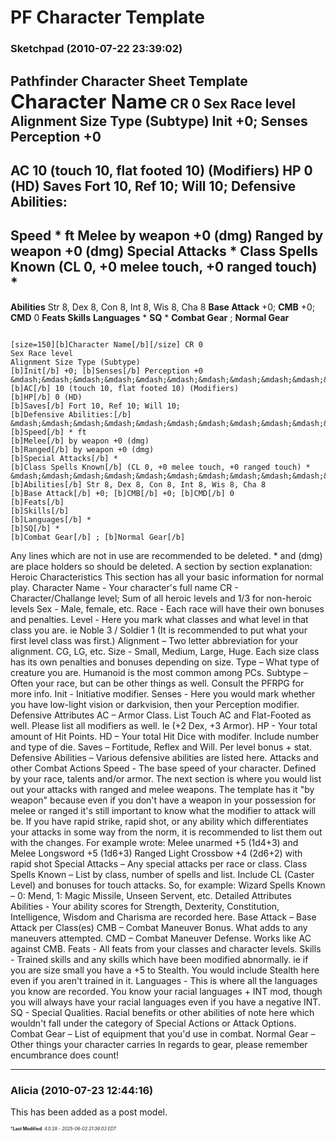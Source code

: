 # PF Character Template

### **Sketchpad** (2010-07-22 23:39:02)

Pathfinder Character Sheet Template
<span style="font-size: 1.50em;">**Character Name**</span> CR 0
Sex Race level
Alignment Size Type (Subtype)
**Init** +0; **Senses** Perception +0
--------------------------------------------------------------
**AC** 10 (touch 10, flat footed 10) (Modifiers)
**HP** 0 (HD)
**Saves** Fort 10, Ref 10; Will 10;
**Defensive Abilities:**
--------------------------------------------------------------
**Speed** * ft
**Melee** by weapon +0 (dmg)
**Ranged** by weapon +0 (dmg)
**Special Attacks** *
**Class Spells Known** (CL 0, +0 melee touch, +0 ranged touch) *
--------------------------------------------------------------
**Abilities** Str 8, Dex 8, Con 8, Int 8, Wis 8, Cha 8
**Base Attack** +0; **CMB** +0; **CMD** 0
**Feats**
**Skills**
**Languages** *
**SQ** *
**Combat Gear** ; **Normal Gear**

```

[size=150][b]Character Name[/b][/size] CR 0 
Sex Race level
Alignment Size Type (Subtype)
[b]Init[/b] +0; [b]Senses[/b] Perception +0
&mdash;&mdash;&mdash;&mdash;&mdash;&mdash;&mdash;&mdash;&mdash;&mdash;&mdash;&mdash;&mdash;&mdash;&mdash;&mdash;&mdash;&mdash;&mdash;&mdash;&ndash;
[b]AC[/b] 10 (touch 10, flat footed 10) (Modifiers) 
[b]HP[/b] 0 (HD)
[b]Saves[/b] Fort 10, Ref 10; Will 10;
[b]Defensive Abilities:[/b]
&mdash;&mdash;&mdash;&mdash;&mdash;&mdash;&mdash;&mdash;&mdash;&mdash;&mdash;&mdash;&mdash;&mdash;&mdash;&mdash;&mdash;&mdash;&mdash;&mdash;&ndash;
[b]Speed[/b] * ft
[b]Melee[/b] by weapon +0 (dmg)
[b]Ranged[/b] by weapon +0 (dmg)
[b]Special Attacks[/b] *
[b]Class Spells Known[/b] (CL 0, +0 melee touch, +0 ranged touch) *
&mdash;&mdash;&mdash;&mdash;&mdash;&mdash;&mdash;&mdash;&mdash;&mdash;&mdash;&mdash;&mdash;&mdash;&mdash;&mdash;&mdash;&mdash;&mdash;&mdash;&ndash;
[b]Abilities[/b] Str 8, Dex 8, Con 8, Int 8, Wis 8, Cha 8
[b]Base Attack[/b] +0; [b]CMB[/b] +0; [b]CMD[/b] 0
[b]Feats[/b]
[b]Skills[/b]
[b]Languages[/b] *
[b]SQ[/b] *
[b]Combat Gear[/b] ; [b]Normal Gear[/b]

```

Any lines which are not in use are recommended to be deleted. * and (dmg) are place holders so should be deleted.
A section by section explanation:
Heroic Characteristics
This section has all your basic information for normal play.
Character Name - Your character's full name
CR - Character/Challange level; Sum of all heroic levels and 1/3 for non-heroic levels
Sex - Male, female, etc.
Race - Each race will have their own bonuses and penalties.
Level - Here you mark what classes and what level in that class you are. ie Noble 3 / Soldier 1 (It is recommended to put what your first level class was first.)
Alignment – Two letter abbreviation for your alignment. CG, LG, etc.
Size - Small, Medium, Large, Huge. Each size class has its own penalties and bonuses depending on size.
Type – What type of creature you are. Humanoid is the most common among PCs.
Subtype – Often your race, but can be other things as well. Consult the PFRPG for more info.
Init - Initiative modifier.
Senses - Here you would mark whether you have low-light vision or darkvision, then your Perception modifier.
Defensive Attributes
AC – Armor Class. List Touch AC and Flat-Footed as well. Please list all modifiers as well. Ie (+2 Dex, +3 Armor).
HP - Your total amount of Hit Points.
HD – Your total Hit Dice with modifer. Include number and type of die.
Saves – Fortitude, Reflex and Will. Per level bonus + stat.
Defensive Abilities – Various defensive abilities are listed here.
Attacks and other Combat Actions
Speed - The base speed of your character. Defined by your race, talents and/or armor.
The next section is where you would list out your attacks with ranged and melee weapons. The template has it "by weapon" because even if you don't have a weapon in your possession for melee or ranged it's still important to know what the modifier to attack will be.
If you have rapid strike, rapid shot, or any ability which differentiates your attacks in some way from the norm, it is recommended to list them out with the changes.
For example wrote:
Melee unarmed +5 (1d4+3) and
Melee Longsword +5 (1d6+3)
Ranged Light Crossbow +4 (2d6+2) with rapid shot
Special Attacks – Any special attacks per race or class.
Class Spells Known – List by class, number of spells and list. Include CL (Caster Level) and bonuses for touch attacks. So, for example: Wizard Spells Known – 0: Mend, 1: Magic Missile, Unseen Servent, etc.
Detailed Attributes
Abilities - Your ability scores for Strength, Dexterity, Constitution, Intelligence, Wisdom and Charisma are recorded here.
Base Attack – Base Attack per Class(es)
CMB – Combat Maneuver Bonus. What adds to any maneuvers attempted.
CMD – Combat Maneuver Defense. Works like AC against CMB.
Feats - All feats from your classes and character levels.
Skills - Trained skills and any skills which have been modified abnormally. ie if you are size small you have a +5 to Stealth. You would include Stealth here even if you aren't trained in it.
Languages - This is where all the languages you know are recorded. You know your racial languages + INT mod, though you will always have your racial languages even if you have a negative INT.
SQ - Special Qualities. Racial benefits or other abilities of note here which wouldn't fall under the category of Special Actions or Attack Options.
Combat Gear – List of equipment that you'd use in combat.
Normal Gear – Other things your character carries
In regards to gear, please remember encumbrance does count!

---

### **Alicia** (2010-07-23 12:44:16)

This has been added as a post model.



<span style="font-size: 0.5em;">***Last Modified**: 4.0.28 - *2025-06-02 21:36:03 EDT*</span>